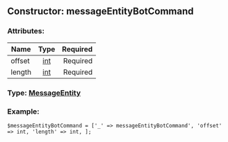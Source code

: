 ## Constructor: messageEntityBotCommand  

### Attributes:

| Name     |    Type       | Required |
|----------|:-------------:|---------:|
|offset|[int](../types/int.md) | Required|
|length|[int](../types/int.md) | Required|


### Type: [MessageEntity](../types/MessageEntity.md)

### Example:


```
$messageEntityBotCommand = ['_' => messageEntityBotCommand', 'offset' => int, 'length' => int, ];
```
